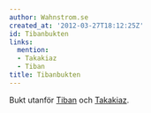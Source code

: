 ```yaml
---
author: Wahnstrom.se
created_at: '2012-03-27T18:12:25Z'
id: Tibanbukten
links:
  mention:
  - Takakiaz
  - Tiban
title: Tibanbukten
---
```


Bukt utanför [Tiban] och [Takakiaz].

  [Tiban]: Tiban
  [Takakiaz]: Takakiaz